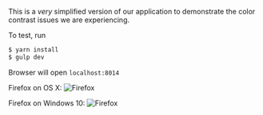 This is a *very* simplified version of our application to demonstrate the color contrast issues
we are experiencing.

To test, run 
```sh
$ yarn install
$ gulp dev
```

Browser will open `localhost:8014`

Firefox on OS X:
![Firefox](http://i.imgur.com/KVbyeOU.png "Firefox OS X")

Firefox on Windows 10:
![Firefox](http://i.imgur.com/eqXPspu.png "Firefox Windows 10")
